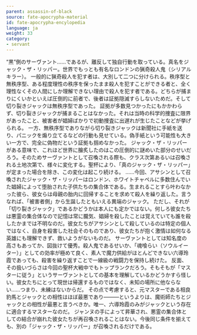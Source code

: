 ```yaml
---
parent: assassin-of-black
source: fate-apocrypha-material
id: fate-apocrypha-encylopedia
language: ja
weight: 33
category:
- servant
---
```


“黒”側のサーヴァント……であるが、離反して独自行動を取っている。真名をジャック・ザ・リッパー。世界でもっとも有名なロンドンの猟奇殺人鬼（シリアルキラー）。
一般的に猟奇殺人を犯す者は、大別して二つに分けられる。秩序型と無秩序型、ある程度理性の秩序を保ったまま殺人を犯すことができる者と、全く理性なくその人間にしか理解できない理由で殺人を犯す者である。どちらが捕まりにくいかといえば圧倒的に前者で、後者は証拠隠滅すらしないためだ。そして切り裂きジャックは無秩序型であった。
証拠が多数見つかったにもかかわらず、切り裂きジャックが捕まることはなかった。それは当時の科学的捜査に限界があったこと、被害者が娼婦ばかりで初動捜査に出遅れが生じたことなどが挙げられる。
一方、無秩序型でありながら切り裂きジャックは新聞社に手紙を送り、パニックを煽り立てるなどの行動も見せている。偽手紙という可能性も大きい一方で、完全に偽物だという証拠も掴めなかった。
ジャック・ザ・リッパーがある意味で、これほど世界に膾炙したのはこの圧倒的に謎めいた部分のせいだろう。そのためサーヴァントとして召喚される際も、クラス次第あるいは召喚される土地次第で、様々に変化する。聖杯により、「真のジャック・ザ・リッパー」が定まった場合を除き、この変化は起こり続ける。
……今回、アサシンとして召喚されたジャック・ザ・リッパーはロンドン、ホワイトチャペルに多数住んでいた娼婦によって堕胎された子供たちの集合体である。生まれることすら叶わなかった彼ら、彼女らは母親の胎内に回帰することを求めて殺人を繰り返した。言うなれば、「被害者側」から生誕したともいえる異端のジャック。
ただし、それが「切り裂きジャック」であるかどうかは本人にも定かではない。何しろ彼女たちは悪霊の集合体なので記憶は常に朧気、娼婦を殺したことは覚えていても誰を殺したかまでは不明なのだ。彼女たちがアサシンとして殺しているのは特定の個人ではなく、自身を殺害した社会そのものであり、彼女たちが抱く激情は如何なる英雄にも理解できず、救いようがないものだ。
サーヴァントとしては知名度の高さもあってか、図抜けて優秀。殺人鬼であるせいか、「魂喰らい（ソウルイーター）」としての効率が極めて良く、素人で魔力供給がほとんどできない六導玲霞であっても、殺害を繰り返すことで一線級の戦闘力を保持し続けた。
反面、その扱いづらさは今回の聖杯大戦中でもトップランクだろう。そもそもが「マスターに従う」というサーヴァントとしての基本を理解しているかどうかすら怪しい。彼女たちにとって現世は帰還するものではなく、未知の場所に他ならない……つまり、未練はないからだ。
その点で考慮すると、元マスターである相良豹馬とジャックとの相性はほぼ最悪であり―――というよりは、魔術師たちとジャックとの相性が最悪と言うべきか。唯一、六導玲霞のみがジャックという存在に適合するマスターなのだ。
ジャンヌの手によって昇華され、悪霊の集合体としての結合が崩れた彼女たちが再召喚されることはない。今後同じ条件を揃えても、別の「ジャック・ザ・リッパー」が召喚されるだけである。
